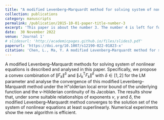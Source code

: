 ```yaml
---
title: "A modified Levenberg–Marquardt method for solving system of nonlinear equations"
collection: publications
category: manuscripts
permalink: /publication/2015-10-01-paper-title-number-3
excerpt: 'This paper is about the number 3. The number 4 is left for future work.'
date:  30 November 2022
venue: 'Journal 1'
# slidesurl: 'http://academicpages.github.io/files/slides3.pdf'
paperurl: 'https://doi.org/10.1007/s12190-022-01823-x'
citation: 'Chen, L., Ma, Y. A modified Levenberg–Marquardt method for solving system of nonlinear equations. J. Appl. Math. Comput. 69, 2019–2040 (2023). DOI: 10.1007/s12190-022-01823-x'
---
```


A modified Levenberg–Marquardt methods for solving system of nonlinear equations is described and analysed in this paper. Specifically, we propose a convex combination of $\|F_k\|^{\delta}$ and $\|J_k^{\mathrm{T}} F_k\|^{\delta}$ with $\delta\in[1,2]$ for the LM parameter and analyse the convergence of this modified Levenberg–Marquardt method under the H\"olderian local error bound of the underlying function and the v-Hölderian continuity of its Jacobian. The results show that, under some suitable relationships of exponents $v$, $\gamma$ and $\delta$, the modified Levenberg–Marquardt method converges to the solution set of the system of nonlinear equations at least superlinearly. Numerical experiments show the new algorithm is efficient.
